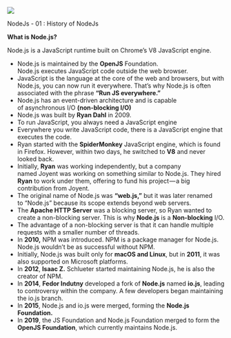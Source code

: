 ![](https://miro.medium.com/v2/resize:fit:875/1*EG3BmaV23SgTC1C25FZErQ.jpeg)

NodeJs - 01 : History of NodeJs

**What is Node.js?**

Node.js is a JavaScript runtime built on Chrome’s V8 JavaScript engine.

-   Node.js is maintained by the **OpenJS** Foundation.  
    Node.js executes JavaScript code outside the web browser.
-   JavaScript is the language at the core of the web and browsers, but with Node.js, you can now run it everywhere. That’s why Node.js is often associated with the phrase **“Run JS everywhere.”**
-   Node.js has an event-driven architecture and is capable of asynchronous I/O **(non-blocking I/O)**
-   Node.js was built by **Ryan Dahl** in 2009.
-   To run JavaScript, you always need a JavaScript engine
-   Everywhere you write JavaScript code, there is a JavaScript engine that executes the code.
-   Ryan started with the **SpiderMonkey** JavaScript engine, which is found in Firefox. However, within two days, he switched to **V8** and never looked back.
-   Initially, **Ryan** was working independently, but a company named Joyent was working on something similar to Node.js. They hired **Ryan** to work under them, offering to fund his project — a big contribution from Joyent.
-   The original name of Node.js was **“web.js,”** but it was later renamed to “Node.js” because its scope extends beyond web servers.
-   The **Apache HTTP Server** was a blocking server, so Ryan wanted to create a non-blocking server. This is why **Node.js** is a **Non-blocking** I/O.
-   The advantage of a non-blocking server is that it can handle multiple requests with a smaller number of threads.
-   In **2010,** NPM was introduced. NPM is a package manager for Node.js. Node.js wouldn’t be as successful without NPM.
-   Initially, Node.js was built only for **macOS and Linux**, but in **2011**, it was also supported on Microsoft platforms.
-   In **2012**, **Isaac Z.** Schlueter started maintaining Node.js, he is also the creator of NPM.
-   In **2014**, **Fedor Indutny** developed a fork of **Node.js** named **io.js**, leading to controversy within the company. A few developers began maintaining the io.js branch.
-   In **2015**, Node.js and io.js were merged, forming the **Node.js Foundation.**
-   In **2019**, the JS Foundation and Node.js Foundation merged to form the **OpenJS Foundation**, which currently maintains Node.js.